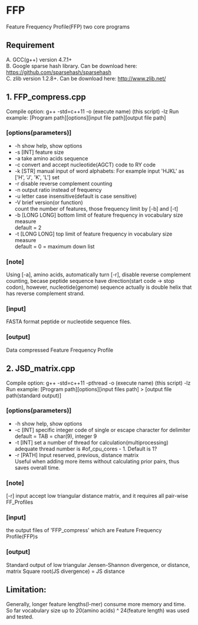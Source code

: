 # FFP
Feature Frequency Profile(FFP) two core programs



## Requirement  
A. GCC(g++) version 4.7.1+  
B. Google sparse hash library. Can be download here: https://github.com/sparsehash/sparsehash  
C. zlib version 1.2.8+. Can be download here: http://www.zlib.net/  



## 1. FFP_compress.cpp
Compile option: g++ -std=c++11 -o (execute name) (this script) -lz
Run example: [Program path][options][input file path][output file path] 


### [options(parameters)]

* -h  show help, show options  
* -s  [INT] feature size  
* -a  take amino acids sequence  
* -c  convert and accept nucleotide(AGCT) code to RY code  
* -k  [STR] manual input of word alphabets: For example input 'HJKL' as ['H', 'J', 'K', 'L'] set  
* -r  disable reverse complement counting  
* -n  output ratio instead of frequency  
* -u  letter case insensitive(default is case sensitive)  
* -V  brief version(or function)  
    count the number of features, those frequency limit by [-b] and [-t]  
* -b  [LONG LONG] bottom limit of feature frequency in vocabulary size measure  
    default = 2  
* -t  [LONG LONG] top limit of feature frequency in vocabulary size measure  
    default = 0 = maximum  down list


### [note]
Using [-a], amino acids, automatically turn [-r], disable reverse complement counting, becase peptide sequence have direction(start code -> stop codon), however, nucleotide(genome) sequence actually is double helix that has reverse complement strand.


### [input]
FASTA format peptide or nucleotide sequence files. 


### [output]
Data compressed Feature Frequency Profile




## 2. JSD_matrix.cpp
Compile option: g++ -std=c++11 -pthread -o (execute name) (this script) -lz
Run example: [Program path][options][input files path] > [output file path(standard output)]


### [options(parameters)]

* -h    show help, show options  
* -c    [INT] specific integer code of single or escape character for delimiter  
        default = TAB = char(9), integer 9  
* -t    [INT] set a number of thread for calculation(multiprocessing)  
        adequate thread number is #of_cpu_cores - 1. Default is 1?  
* -r    [PATH]  Input reserved, previous, distance matrix  
        Useful when adding more items without calculating prior pairs, thus saves overall time.  
       
### [note]
[-r] input accept low triangular distance matrix, and it requires all pair-wise FF_Profiles


### [input]
the output files of 'FFP_compress' which are Feature Frequency Profile(FFP)s


### [output]
Standard output of low triangular Jensen-Shannon divergence, or distance, matrix
Square root(JS divergence) = JS distance


## Limitation:
Generally, longer feature lengths(l-mer) consume more memory and time.  
So far vocabulary size up to 20(amino acids) ^ 24(feature length) was used and tested.  
